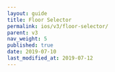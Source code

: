 ```yaml
---
layout: guide
title: Floor Selector
permalink: ios/v3/floor-selector/
parent: v3
nav_weight: 5
published: true
date: 2019-07-10
last_modified_at: 2019-07-12
---
```

